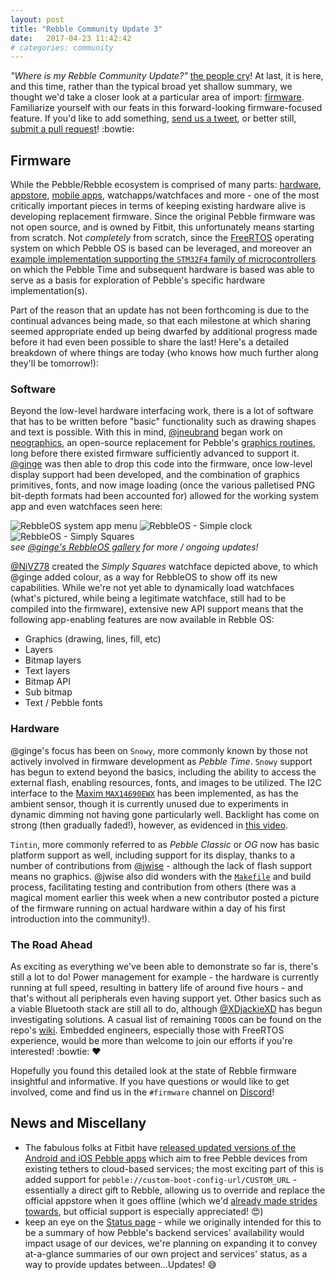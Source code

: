 ```yaml
---
layout: post
title: "Rebble Community Update 3"
date:   2017-04-23 11:42:42
# categories: community
---
```


*"Where is my Rebble Community Update?"* [the people cry](https://www.reddit.com/r/pebble/comments/66w4h0/rebble_update/)!  At last, it is here, and this time, rather than the typical broad yet shallow summary, we thought we'd take a closer look at a particular area of import: [firmware](http://rebble.io/projects/#firmware).  Familiarize yourself with our feats in this forward-looking firmware-focused feature.  If you'd like to add something, [send us a tweet](https://twitter.com/pebble_dev), or better still, [submit a pull request](https://github.com/pebble-dev/pebble-dev.github.io/pulls)! :bowtie:  

## Firmware

While the Pebble/Rebble ecosystem is comprised of many parts: [hardware](http://aion.watch/), [appstore](http://store.rebble.io/), [mobile apps](https://github.com/pebble-dev/android-store-app), watchapps/watchfaces and more - one of the most critically important pieces in terms of keeping existing hardware alive is developing replacement firmware.  Since the original Pebble firmware was not open source, and is owned by Fitbit, this unfortunately means starting from scratch.  Not *completely* from scratch, since the [FreeRTOS](http://www.freertos.org/) operating system on which Pebble OS is based can be leveraged, and moreover an [example implementation supporting the `STM32F4` family of microcontrollers](https://github.com/wangyeee/STM32F4-FreeRTOS) on which the Pebble Time and subsequent hardware is based was able to serve as a basis for exploration of Pebble's specific hardware implementation(s).  

Part of the reason that an update has not been forthcoming is due to the continual advances being made, so that each milestone at which sharing seemed appropriate ended up being dwarfed by additional progress made before it had even been possible to share the last!  Here's a detailed breakdown of where things are today (who knows how much further along they'll be tomorrow!):  

### Software

Beyond the low-level hardware interfacing work, there is a lot of software that has to be written before "basic" functionality such as drawing shapes and text is possible.  With this in mind, [@jneubrand](https://github.com/jneubrand) began work on [neographics](https://github.com/pebble-dev/neographics), an open-source replacement for Pebble's [graphics routines](https://developer.pebble.com/docs/c/Graphics/), long before there existed firmware sufficiently advanced to support it.  [@ginge](https://github.com/ginge) was then able to drop this code into the firmware, once low-level display support had been developed, and the combination of graphics primitives, fonts, and now image loading (once the various palletised PNG bit-depth formats had been accounted for) allowed for the working system app and even watchfaces seen here:  

![RebbleOS system app menu](http://i.imgur.com/Yk2Ug2z.png)
![RebbleOS - Simple clock](http://i.imgur.com/Eowb3qB.png)
![RebbleOS - Simply Squares](http://i.imgur.com/OCFTsh5.png)  
*see [@ginge's RebbleOS gallery](http://imgur.com/a/idc75) for more / ongoing updates!*

[@NiVZ78](https://github.com/NiVZ78) created the *Simply Squares* watchface depicted above, to which @ginge added colour, as a way for RebbleOS to show off its new capabilities.  While we're not yet able to dynamically load watchfaces (what's pictured, while being a legitimate watchface, still had to be compiled into the firmware), extensive new API support means that the following app-enabling features are now available in Rebble OS:  

* Graphics (drawing, lines, fill, etc)
* Layers
* Bitmap layers
* Text layers
* Bitmap API
* Sub bitmap
* Text / Pebble fonts

### Hardware

@ginge's focus has been on `Snowy`, more commonly known by those not actively involved in firmware development as *Pebble Time*.  `Snowy` support has begun to extend beyond the basics, including the ability to access the external flash, enabling resources, fonts, and images to be utilized.  The I2C interface to the [Maxim `MAX14690EWX`](https://github.com/pebble-dev/datasheets) has been implemented, as has the ambient sensor, though it is currently unused due to experiments in dynamic dimming not having gone particularly well.  Backlight has come on strong (then gradually faded!), however, as evidenced in [this video](https://www.youtube.com/watch?v=nL7yJtKUJLk).  

`Tintin`, more commonly referred to as *Pebble Classic* or *OG* now has basic platform support as well, including support for its display, thanks to a number of contributions from [@jwise](https://github.com/jwise) - although the lack of flash support means no graphics.  @jwise also did wonders with the [`Makefile`](https://github.com/ginge/FreeRTOS-Pebble/blame/master/Makefile) and build process, facilitating testing and contribution from others (there was a magical moment earlier this week when a new contributor posted a picture of the firmware running on actual hardware within a day of his first introduction into the community!).  

### The Road Ahead

As exciting as everything we've been able to demonstrate so far is, there's still a lot to do!  Power management for example - the hardware is currently running at full speed, resulting in battery life of around five hours - and that's without all peripherals even having support yet.  Other basics such as a viable Bluetooth stack are still all to do, although [@XDjackieXD](https://github.com/XDjackieXD) has begun investigating solutions.  A casual list of remaining `TODO`s can be found on the repo's [wiki](https://github.com/ginge/FreeRTOS-Pebble/wiki).  Embedded engineers, especially those with FreeRTOS experience, would be more than welcome to join our efforts if you're interested! :bowtie: :heart:

Hopefully you found this detailed look at the state of Rebble firmware insightful and informative.  If you have questions or would like to get involved, come and find us in the `#firmware` channel on  [Discord](http://discord.gg/aRUAYFN)!  

## News and Miscellany

* The fabulous folks at Fitbit have [released updated versions of the Android and iOS Pebble apps](https://developer.pebble.com/blog/2017/04/04/transitioning-update/#new-options-for-community-developers) which aim to free Pebble devices from existing tethers to cloud-based services; the most exciting part of this is added support for `pebble://custom-boot-config-url/CUSTOM_URL` - essentially a direct gift to Rebble, allowing us to override and replace the official appstore when it goes offline (which we'd [already made strides towards](https://github.com/pebble-dev/wiki/wiki/Appstore), but official support is especially appreciated! :heart_eyes:)
* keep an eye on the [Status page](http://rebble.io/status/) - while we originally intended for this to be a summary of how Pebble's backend services' availability would impact usage of our devices, we're planning on expanding it to convey at-a-glance summaries of our own project and services' status, as a way to provide updates between...Updates! :sweat_smile:
